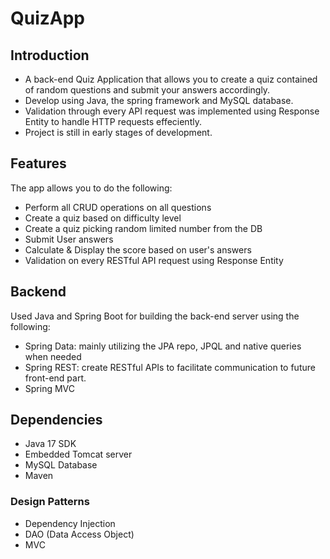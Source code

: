 # QuizApp
## Introduction
- A back-end Quiz Application that allows you to create a quiz contained of random questions and submit your answers accordingly.
- Develop using Java, the spring framework and MySQL database.
- Validation through every API request was implemented using Response Entity to handle HTTP requests effeciently.
- Project is still in early stages of development.

## Features
The app allows you to do the following:
- Perform all CRUD operations on all questions
- Create a quiz based on difficulty level
- Create a quiz picking random limited number from the DB
- Submit User answers
- Calculate & Display the score based on user's answers 
- Validation on every RESTful API request using Response Entity

## Backend
Used Java and Spring Boot for building the back-end server using the following:
- Spring Data: mainly utilizing the JPA repo, JPQL and native queries when needed
- Spring REST: create RESTful APIs to facilitate communication to future front-end part.
- Spring MVC

## Dependencies
- Java 17 SDK
- Embedded Tomcat server
- MySQL Database
- Maven

### Design Patterns
- Dependency Injection
- DAO (Data Access Object)
- MVC



